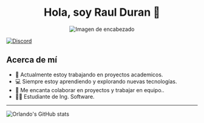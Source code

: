 <h1 align="center">Hola, soy Raul Duran 👋</h1>
<p align="center">
  <img src="https://i.imgur.com/6uweOGG.png" alt="Imagen de encabezado">
</p>
 <a href="https://discord.com/invite/THmt9x3XUn">
    <img alt="Discord" src="https://img.shields.io/discord/1037187725541003365?label=Discord&logo=discord&logoColor=white&color=7289DA">
  </a>


## Acerca de mí

- 🔭 Actualmente estoy trabajando en proyectos academicos.
- 💻️ Siempre estoy aprendiendo y explorando nuevas tecnologías.
- 👯 Me encanta colaborar en proyectos y trabajar en equipo..
- 🧑‍💻 Estudiante de Ing. Software.

---

![Orlando's GitHub stats](https://github-readme-stats.vercel.app/api?username=orlandoduranpy&show_icons=true&theme=github_dark)

